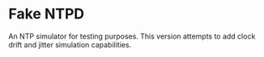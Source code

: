 # Fake NTPD

An NTP simulator for testing purposes. This version attempts to add clock drift and jitter simulation capabilities.
